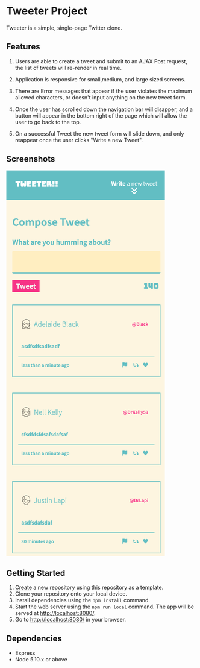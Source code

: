 # Tweeter Project

Tweeter is a simple, single-page Twitter clone.

## Features

1. Users are able to create a tweet and submit to an AJAX Post request, the list of tweets will re-render in real time.

2. Application is responsive for small,medium, and large sized screens.

3. There are Error messages that appear if the user violates the maximum allowed characters, or doesn't input anything on the new tweet form.

4. Once the user has scrolled down the navigation bar will disapper, and a button will appear in the bottom right of the page which will allow the user to go back to the top.

5. On a successful Tweet the new tweet form will slide down, and only reappear once the user clicks "Write a new Tweet".

## Screenshots

!["The Mobile View"](https://github.com/mrfinesse47/Tweeter/blob/main/docs/1.png?raw=true)


## Getting Started

1. [Create](https://docs.github.com/en/repositories/creating-and-managing-repositories/creating-a-repository-from-a-template) a new repository using this repository as a template.
2. Clone your repository onto your local device.
3. Install dependencies using the `npm install` command.
4. Start the web server using the `npm run local` command. The app will be served at <http://localhost:8080/>.
5. Go to <http://localhost:8080/> in your browser.

## Dependencies

- Express
- Node 5.10.x or above
